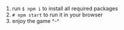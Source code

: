 1. run ``$ npm i`` to install all required packages
2. ``# npm start`` to run it in your browser
3. enjoy the game ^-^
